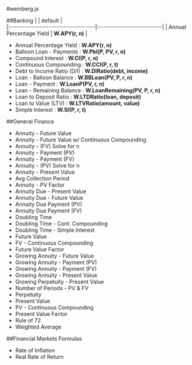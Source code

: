 #weinberg.js

##Banking
|                    | default |                        
|:-----------------------------------|:--------------------------|
| Annual Percentage Yield    | **W.APY(r, n)**         | 

* Annual Percentage Yield : **W.APY(r, n)**
* Balloon Loan - Payments : **W.Pbl(P, PV, r, n)**
* Compound Interest : **W.CI(P, r, n)**
* Continuous Compounding : **W.CCI(P, r, t)**
* Debt to Income Ratio (D/I) : **W.DIRatio(debt, income)**
* Loan - Balloon Balance : **W.BBLoan(PV, P, r, n)**
* Loan - Payment : **W.LoanP(PV, r, n)**
* Loan - Remaining Balance : **W.LoanRemaining(PV, P, r, n)**
* Loan to Deposit Ratio : **W.LTDRatio(loan, deposit)**
* Loan to Value (LTV) : **W.LTVRatio(amount, value)**
* Simple Interest : **W.SI(P, r, t)**

##General Finance
* Annuity - Future Value
* Annuity - Future Value w/ Continuous Compounding
* Annuity - (FV) Solve for n
* Annuity - Payment (PV)
* Annuity - Payment (FV)
* Annuity - (PV) Solve for n
* Annuity - Present Value
* Avg Collection Period
* Annuity - PV Factor
* Annuity Due - Present Value
* Annuity Due - Future Value
* Annuity Due Payment (PV)
* Annuity Due Payment (FV)
* Doubling Time
* Doubling Time - Cont. Compounding
* Doubling Time - Simple Interest
* Future Value
* FV - Continuous Compounding
* Future Value Factor
* Growing Annuity - Future Value
* Growing Annuity - Payment (PV)
* Growing Annuity - Payment (FV)
* Growing Annuity - Present Value
* Growing Perpetuity - Present Value
* Number of Periods - PV & FV
* Perpetuity
* Present Value
* PV - Continuous Compounding
* Present Value Factor
* Rule of 72
* Weighted Average

##Financial Markets Formulas
* Rate of Inflation
* Real Rate of Return




